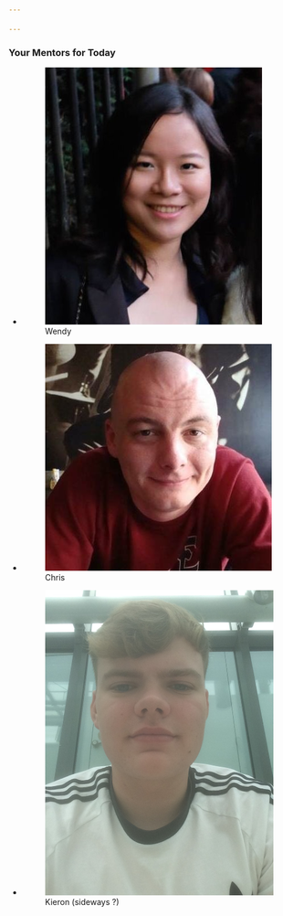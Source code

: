 ```yaml
---

---
```


### Your Mentors for Today

<ul class="flexblock gallery">
  <li>
    <figure>
      <img alt="Wendy" src="../assets/images/mentor-wc.jpg" />
      <figcaption>Wendy</figcaption>
    </figure>
  </li>
  <li>
  <figure>
    <img alt="Chris" src="../assets/images/mentor-cl.jpg" />
    <figcaption>Chris</figcaption>
  </figure>
  </li>
  <li>
    <figure>
      <img alt="Kieron" src="../assets/images/mentor-km.jpg" />
      <figcaption>Kieron (sideways ?)</figcaption>
    </figure>
  </li>
</ul>
